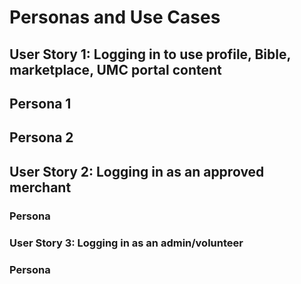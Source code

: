 # Personas and Use Cases

## User Story 1: Logging in to use profile, Bible, marketplace, UMC portal content

## Persona 1

## Persona 2

## User Story 2: Logging in as an approved merchant

### Persona

### User Story 3: Logging in as an admin/volunteer

### Persona







